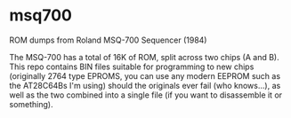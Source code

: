 # msq700
ROM dumps from Roland MSQ-700 Sequencer (1984)

The MSQ-700 has a total of 16K of ROM, split across two chips (A and B). This repo contains BIN files suitable for programming to new chips (originally 2764 type EPROMS, you can use any modern EEPROM such as the AT28C64Bs I'm using) should the originals ever fail (who knows...), as well as the two combined into a single file (if you want to disassemble it or something).
